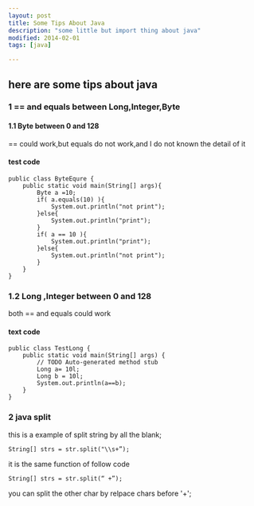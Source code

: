 ```yaml
---
layout: post
title: Some Tips About Java
description: "some little but import thing about java"
modified: 2014-02-01
tags: [java]

---
```

## here are some tips about java

### 1 == and  equals between Long,Integer,Byte

####  1.1 Byte between 0 and 128
== could work,but equals do not work,and I do not known the detail of it

#### test code


    public class ByteEqure {
        public static void main(String[] args){
            Byte a =10;
            if( a.equals(10) ){
                System.out.println("not print");
            }else{
                System.out.println("print");
            }
            if( a == 10 ){
                System.out.println("print");
            }else{
                System.out.println("not print");
            }
        }
    }
### 1.2 Long ,Integer between 0 and 128
both == and equals could work

#### text code

    public class TestLong {
        public static void main(String[] args) {
            // TODO Auto-generated method stub
            Long a= 10l;
            Long b = 10l;
            System.out.println(a==b);
        }
    }
### 2 java split 
this is a example of split string by all the blank;

    String[] strs = str.split("\\s+”); 

it is the same function of follow code

    String[] strs = str.split(“ +”);  

you can split the other char by relpace chars before '+';
